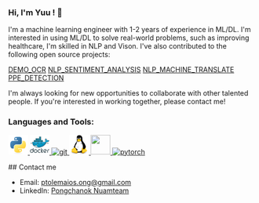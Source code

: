 ### Hi, I'm Yuu ! 👋

I'm a machine learning engineer with 1-2 years of experience in ML/DL. I'm interested in using ML/DL to solve real-world problems,
such as improving healthcare, I'm skilled in NLP and Vison. I've also contributed to the following open source projects:

[DEMO_OCR](https://github.com/IZZARA-URA/DEMO_OCR)
[NLP_SENTIMENT_ANALYSIS](https://github.com/IZZARA-URA/NLP_SENTIMENT_ANALYSIS)
[NLP_MACHINE_TRANSLATE](https://github.com/IZZARA-URA/NLP_MACHINE_TRANSLATION)
[PPE_DETECTION](https://github.com/IZZARA-URA/PPE_DETECTION)

I'm always looking for new opportunities to collaborate with other talented people. If you're interested in working together, please contact me!


<h3 align="left">Languages and Tools:</h3>
<p align="left"> 
    <a href="https://www.python.org" target="_blank" rel="noreferrer"> <img src="https://raw.githubusercontent.com/devicons/devicon/master/icons/python/python-original.svg" alt="python" width="40" height="40"/> </a> 
    <a href="https://www.docker.com/" target="_blank" rel="noreferrer"> <img src="https://raw.githubusercontent.com/devicons/devicon/master/icons/docker/docker-original-wordmark.svg" alt="docker" width="40" height="40"/> </a> 
    <a href="https://git-scm.com/" target="_blank" rel="noreferrer"> <img src="https://www.vectorlogo.zone/logos/git-scm/git-scm-icon.svg" alt="git" width="40" height="40"/> </a> 
    <a href="https://www.linux.org/" target="_blank" rel="noreferrer"> <img src="https://raw.githubusercontent.com/devicons/devicon/master/icons/linux/linux-original.svg" alt="linux" width="40" height="40"/> </a> 
    <a href="https://www.nvidia.com/tr-tr/" target="_blank" rel="noreferrer"> <img src="https://upload.wikimedia.org/wikipedia/sco/2/21/Nvidia_logo.svg" width="40" height="40"/> </a> 
    <a href="https://pytorch.org/" target="_blank" rel="noreferrer"> <img src="https://www.vectorlogo.zone/logos/pytorch/pytorch-icon.svg" alt="pytorch" width="40" height="40"/> </a> 
</p>
## Contact me

* Email: ptolemaios.ong@gmail.com
* LinkedIn: [Pongchanok Nuamteam](https://www.linkedin.com/in/pongchanok-nuamteam-263672252/)
